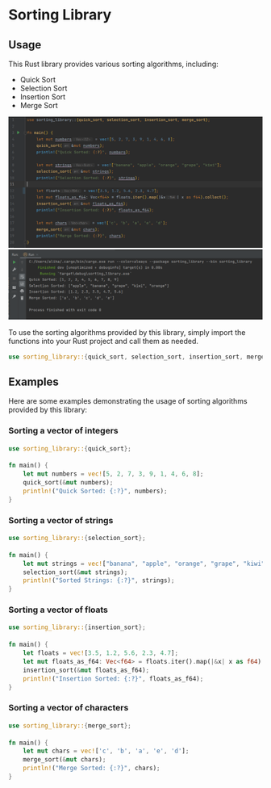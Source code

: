 # Sorting Library

## Usage

This Rust library provides various sorting algorithms, including:

- Quick Sort
- Selection Sort
- Insertion Sort
- Merge Sort

![img.png](img.png)
![img_1.png](img_1.png)

To use the sorting algorithms provided by this library, simply import the functions into your Rust project and call them as needed.

```rust
use sorting_library::{quick_sort, selection_sort, insertion_sort, merge_sort};
```

## Examples

Here are some examples demonstrating the usage of sorting algorithms provided by this library:

### Sorting a vector of integers

```rust
use sorting_library::{quick_sort};

fn main() {
    let mut numbers = vec![5, 2, 7, 3, 9, 1, 4, 6, 8];
    quick_sort(&mut numbers);
    println!("Quick Sorted: {:?}", numbers);
}
```

### Sorting a vector of strings

```rust
use sorting_library::{selection_sort};

fn main() {
    let mut strings = vec!["banana", "apple", "orange", "grape", "kiwi"];
    selection_sort(&mut strings);
    println!("Sorted Strings: {:?}", strings);
}
```

### Sorting a vector of floats

```rust
use sorting_library::{insertion_sort};

fn main() {
    let floats = vec![3.5, 1.2, 5.6, 2.3, 4.7];
    let mut floats_as_f64: Vec<f64> = floats.iter().map(|&x| x as f64).collect();
    insertion_sort(&mut floats_as_f64);
    println!("Insertion Sorted: {:?}", floats_as_f64);
}
```

### Sorting a vector of characters

```rust
use sorting_library::{merge_sort};

fn main() {
    let mut chars = vec!['c', 'b', 'a', 'e', 'd'];
    merge_sort(&mut chars);
    println!("Merge Sorted: {:?}", chars);
}
```

